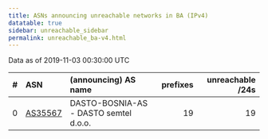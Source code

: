 ```yaml
---
title: ASNs announcing unreachable networks in BA (IPv4)
datatable: true
sidebar: unreachable_sidebar
permalink: unreachable_ba-v4.html
---
```


Data as of 2019-11-03 00:30:00 UTC


<div class="datatable-begin"></div>

|   # | ASN                                    | (announcing) AS name                  |   prefixes |   unreachable /24s |
|----:|:---------------------------------------|:--------------------------------------|-----------:|-------------------:|
|   0 | [AS35567](unreachable_AS35567-v4.html) | DASTO-BOSNIA-AS - DASTO semtel d.o.o. |         19 |                 19 |

<div class="datatable-end"></div>